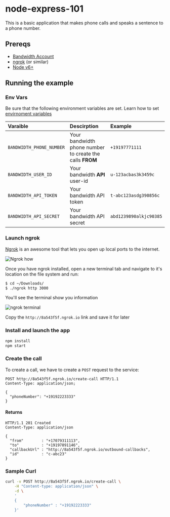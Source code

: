 # node-express-101

This is a basic application that makes phone calls and speaks a sentence to a phone number.

## Prereqs

* [Bandwidth Account](http://dev.bandwidth.com)
* [ngrok](http://ngrok.io) (or similar)
* [Node v6+](https://nodejs.org/en/)

## Running the example

### Env Vars

Be sure that the following environment variables are set. Learn how to set [envirnoment variables](https://www.schrodinger.com/kb/1842)

| Varaible                 | Descirption                                              | Example                |
|:-------------------------|:---------------------------------------------------------|:-----------------------|
| `BANDWIDTH_PHONE_NUMBER` | Your bandwidth phone number to create the calls **FROM** | `+19197771111`         |
| `BANDWIDTH_USER_ID`      | Your bandwidth **API** user-id                           | `u-123acbas3k3459c`    |
| `BANDWIDTH_API_TOKEN`    | Your bandwidth API token                                 | `t-abc123asdg390856c`  |
| `BANDWIDTH_API_SECRET`   | Your bandwidth API secret                                | `abd1239890alkjc90385` |


### Launch ngrok

[Ngrok](https://ngrok.com) is an awesome tool that lets you open up local ports to the internet.

![Ngrok how](https://ngrok.com/static/img/demo.png)

Once you have ngrok installed, open a new terminal tab and navigate to it's location on the file system and run:

```bash
$ cd ~/Downloads/
$ ./ngrok http 3000
```

You'll see the terminal show you information

![ngrok terminal](https://github.com/BandwidthExamples/masked-number-api/blob/master/readme_images/ngrok_terminal.png?raw=true)

Copy the `http://8a543f5f.ngrok.io` link and save it for later

### Install and launch the app

```bash
npm install
npm start
```

### Create the call

To create a call, we have to create a `POST` request to the service:

```http
POST http://8a543f5f.ngrok.io/create-call HTTP/1.1
Content-Type: application/json;

{
  "phoneNumber": "+19192223333"
}
```

#### Returns

```http
HTTP/1.1 201 Created
Content-Type: application/json

{
  "from"        : "+17079311113",
  "to"          : "+19197891146",
  "callbackUrl" : "http://8a543f5f.ngrok.io/outbound-callbacks",
  "id"          : "c-abc23"
}

```

### Sample Curl

```bash
curl -v POST http://8a543f5f.ngrok.io/create-call \
    -H "Content-type: application/json" \
    -d \
    '
    {
        "phoneNumber" : "+19192223333"
    }'
```
